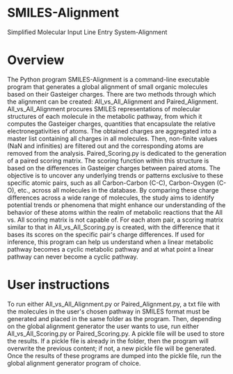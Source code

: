 # SMILES-Alignment
Simplified Molecular Input Line Entry System-Alignment

# Overview
The Python program SMILES-Alignment is a command-line executable program that generates a global alignment of small organic molecules based on their Gasteiger charges. There are two methods through which the alignment can be created: All_vs_All_Alignment and Paired_Alignment. All_vs_All_Alignment procures SMILES representations of molecular structures of each molecule in the metabolic pathway, from which it computes the Gasteiger charges, quantities that encapsulate the relative electronegativities of atoms. The obtained charges are aggregated into a master list containing all charges in all molecules. Then, non-finite values (NaN and infinities) are filtered out and the corresponding atoms are removed from the analysis. Paired_Scoring.py is dedicated to the generation of a paired scoring matrix. The scoring function within this structure is based on the differences in Gasteiger charges between paired atoms. The objective is to uncover any underlying trends or patterns exclusive to these specific atomic pairs, such as all Carbon-Carbon (C-C), Carbon-Oxygen (C-O), etc., across all molecules in the database. By comparing these charge differences across a wide range of molecules, the study aims to identify potential trends or phenomena that might enhance our understanding of the behavior of these atoms within the realm of metabolic reactions that the All vs. All scoring matrix is not capable of. For each atom pair, a scoring matrix similar to that in All_vs_All_Scoring.py is created, with the difference that it bases its scores on the specific pair's charge differences. If used for inference, this program can help us understand when a linear metabolic pathway becomes a cyclic metabolic pathway and at what point a linear pathway can never become a cyclic pathway.

# User instructions
To run either All_vs_All_Alignment.py or Paired_Alignment.py, a txt file with the molecules in the user's chosen pathway in SMILES format must be generated and placed in the same folder as the program. Then, depending on the global alignment generator the user wants to use, run either All_vs_All_Scoring.py or Paired_Scoring.py. A pickle file will be used to store the results. If a pickle file is already in the folder, then the program will overwrite the previous content; if not, a new pickle file will be generated. Once the results of these programs are dumped into the pickle file, run the global alignment generator program of choice.
